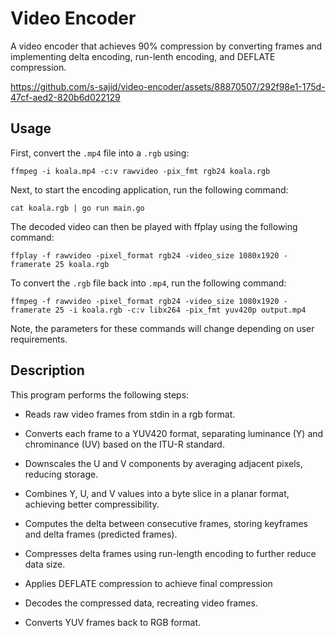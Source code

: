 # Video Encoder

A video encoder that achieves 90% compression by converting frames and implementing delta encoding, run-lenth encoding, and DEFLATE compression.

https://github.com/s-sajid/video-encoder/assets/88870507/292f98e1-175d-47cf-aed2-820b6d022129

## Usage

First, convert the `.mp4` file into a `.rgb` using:

`ffmpeg -i koala.mp4 -c:v rawvideo -pix_fmt rgb24 koala.rgb`

Next, to start the encoding application, run the following command:

`cat koala.rgb | go run main.go`

The decoded video can then be played with ffplay using the following command:

`ffplay -f rawvideo -pixel_format rgb24 -video_size 1080x1920 -framerate 25 koala.rgb`

To convert the `.rgb` file back into `.mp4`, run the following command:

`ffmpeg -f rawvideo -pixel_format rgb24 -video_size 1080x1920 -framerate 25 -i koala.rgb -c:v libx264 -pix_fmt yuv420p output.mp4`

Note, the parameters for these commands will change depending on user requirements.

## Description

This program performs the following steps:

- Reads raw video frames from stdin in a rgb format.

- Converts each frame to a YUV420 format, separating luminance (Y) and chrominance (UV) based on the ITU-R standard.

- Downscales the U and V components by averaging adjacent pixels, reducing storage.

- Combines Y, U, and V values into a byte slice in a planar format, achieving better compressibility.

- Computes the delta between consecutive frames, storing keyframes and delta frames (predicted frames).

- Compresses delta frames using run-length encoding to further reduce data size.

- Applies DEFLATE compression to achieve final compression

- Decodes the compressed data, recreating video frames.

- Converts YUV frames back to RGB format.

